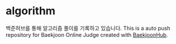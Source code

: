 # algorithm
백준허브를 통해 알고리즘 풀이를 기록하고 있습니다.
This is a auto push repository for Baekjoon Online Judge created with [BaekjoonHub](https://github.com/BaekjoonHub/BaekjoonHub).
